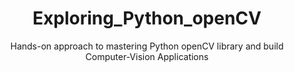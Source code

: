 <h1 align="center">Exploring_Python_openCV</h1>
<p align="center">
  Hands-on approach to mastering Python openCV library and build Computer-Vision Applications
</p>
